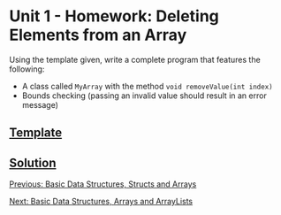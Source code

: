 # Unit 1 - Homework: Deleting Elements from an Array

Using the template given, write a complete program that features the following: 
  - A class called `MyArray` with the method `void removeValue(int index)`
  - Bounds checking (passing an invalid value should result in an error message)

## [Template](https://github.com/blwatkins/Data-Structures-From-A-New-Perspective/tree/master/1_Introduction/HomeworkSolutions/Homework1/Template)

## [Solution](https://github.com/blwatkins/Data-Structures-From-A-New-Perspective/tree/master/1_Introduction/HomeworkSolutions/Homework1/Solution)

[Previous: Basic Data Structures, Structs and Arrays](day4.md)

[Next: Basic Data Structures, Arrays and ArrayLists](day5.md)
